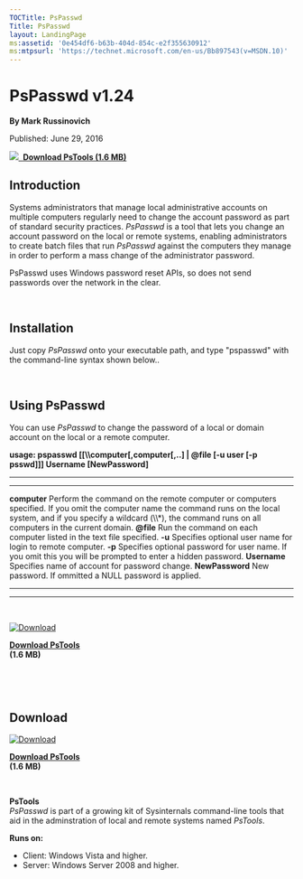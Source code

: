 ```yaml
--- 
TOCTitle: PsPasswd
Title: PsPasswd
layout: LandingPage
ms:assetid: '0e454df6-b63b-404d-854c-e2f355630912'
ms:mtpsurl: 'https://technet.microsoft.com/en-us/Bb897543(v=MSDN.10)'
---
```


PsPasswd v1.24
==============

**By Mark Russinovich**

Published: June 29, 2016

[![](/media/landing/sysinternals/download_sm.png)
 **Download PsTools (1.6
MB)**](https://download.sysinternals.com/files/pstools.zip)


## Introduction

Systems administrators that manage local administrative accounts on
multiple computers regularly need to change the account password as part
of standard security practices. *PsPasswd* is a tool that lets you
change an account password on the local or remote systems, enabling
administrators to create batch files that run *PsPasswd* against the
computers they manage in order to perform a mass change of the
administrator password.

PsPasswd uses Windows password reset APIs, so does not send passwords
over the network in the clear.

 

## Installation

Just copy *PsPasswd* onto your executable path, and type "pspasswd" with
the command-line syntax shown below..

 

## Using PsPasswd

You can use *PsPasswd* to change the password of a local or domain
account on the local or a remote computer.

**usage: pspasswd \[\[\\\\computer\[,computer\[,..\] | @file \[-u user
\[-p psswd\]\]\] Username \[NewPassword\]**

 
----------------- 
-----------------------------------------------------------------------------------------------------------------------------------------------------------------------------------------------------------------------------------------
  **computer**      Perform the command on the remote computer or computers specified. If you omit the computer name the command runs on the local system, and if you specify a wildcard (\\\\\*), the command runs on all computers in the current domain.
  **@file**         Run the command on each computer listed in the text file specified.
  **-u**            Specifies optional user name for login to remote computer.
  **-p**            Specifies optional password for user name. If you omit this you will be prompted to enter a hidden password.
  **Username**      Specifies name of account for password change.
  **NewPassword**   New password. If ommitted a NULL password is applied.
 
----------------- 
-----------------------------------------------------------------------------------------------------------------------------------------------------------------------------------------------------------------------------------------

 

[![Download](/media/landing/sysinternals/download_sm.png "Download")
](https://download.sysinternals.com/files/pstools.zip)

[**Download PsTools**  
](https://download.sysinternals.com/files/pstools.zip)**(1.6 MB)**

 

 


<div class="RightAdRail">

<div>


## Download

  

[![Download](/media/landing/sysinternals/download_sm.png "Download")
](https://download.sysinternals.com/files/pstools.zip)

[**Download PsTools**  
](https://download.sysinternals.com/files/pstools.zip)**(1.6 MB)**

 

**PsTools**  
*PsPasswd* is part of a growing kit of Sysinternals command-line tools
that aid in the adminstration of local and remote systems named
*PsTools*.

**Runs on:**

-   Client: Windows Vista and higher.
-   Server: Windows Server 2008 and higher.



